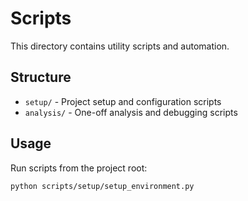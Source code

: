 # Scripts

This directory contains utility scripts and automation.

## Structure

- `setup/` - Project setup and configuration scripts
- `analysis/` - One-off analysis and debugging scripts

## Usage

Run scripts from the project root:
```bash
python scripts/setup/setup_environment.py
```
